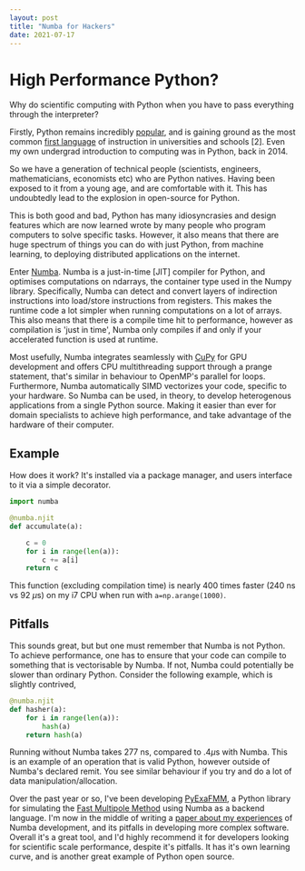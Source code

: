 ```yaml
---
layout: post
title: "Numba for Hackers"
date: 2021-07-17
---
```


# High Performance Python?

Why do scientific computing with Python when you have to pass everything through the interpreter?

Firstly, Python remains incredibly [popular](https://redmonk.com/sogrady/2020/02/28/language-rankings-1-20/
), and is gaining ground as the most common [first language](https://www.python.org/community/sigs/current/edu-sig/#academic-papers) of instruction in universities and schools [2]. Even my own undergrad introduction to computing was in Python, back in 2014.

So we have a generation of technical people (scientists, engineers, mathematicians, economists etc) who are Python natives. Having been exposed to it from a young age, and are comfortable with it. This has undoubtedly lead to the explosion in open-source for Python.

This is both good and bad, Python has many idiosyncrasies and design features which are now learned wrote by many people who program computers to solve specific tasks. However, it also means that there are huge spectrum of things you can do with just Python, from machine learning, to deploying distributed applications on the internet.

Enter [Numba](https://numba.pydata.org/). Numba is a just-in-time [JIT] compiler for Python, and optimises computations on ndarrays, the container type used in the Numpy library. Specifically, Numba can detect and convert layers of indirection instructions into load/store instructions from registers. This makes the runtime code a lot simpler when running computations on a lot of arrays. This also means that there is a compile time hit to performance, however as compilation is 'just in time', Numba only compiles if and only if your accelerated function is used at runtime.

Most usefully, Numba integrates seamlessly with [CuPy](https://cupy.dev/) for GPU development and offers CPU multithreading support through a prange statement, that's similar in behaviour to OpenMP's parallel for loops. Furthermore, Numba automatically SIMD vectorizes your code, specific to your hardware. So Numba can be used, in theory, to develop heterogenous applications from a single Python source. Making it easier than ever for domain specialists to achieve high performance, and take advantage of the hardware of their computer.

## Example

How does it work? It's installed via a package manager, and users interface to it via a simple decorator.


```python
import numba

@numba.njit
def accumulate(a):

	c = 0
	for i in range(len(a)):
		c += a[i]
	return c
```

This function (excluding compilation time) is nearly 400 times faster (240 ns vs 92 $\mu$s) on my i7 CPU when run with ```a=np.arange(1000)```.

## Pitfalls

This sounds great, but but one must remember that Numba is not Python. To achieve performance, one has to ensure that your code can compile to something that is vectorisable by Numba. If not, Numba could potentially be slower than ordinary Python. Consider the following example, which is slightly contrived,

```python
@numba.njit
def hasher(a):
    for i in range(len(a)):
        hash(a)
    return hash(a)
```

Running without Numba takes 277 ns, compared to \.4$\mu$s with Numba. This is an example of an operation that is valid Python, however outside of Numba's declared remit. You see similar behaviour if you try and do a lot of data manipulation/allocation.

Over the past year or so, I've been developing [PyExaFMM](https://github.com/exafmm/pyexafmm), a Python library for simulating the [Fast Multipole Method](https://srinath.info/2019/05/11/fmm.html) using Numba as a backend language. I'm now in the middle of writing a [paper about my experiences](https://github.com/betckegroup/pyexafmm-cise) of Numba development, and its pitfalls in developing more complex software. Overall it's a great tool, and I'd highly recommend it for developers looking for scientific scale performance, despite it's pitfalls. It has it's own learning curve, and is another great example of Python open source.
